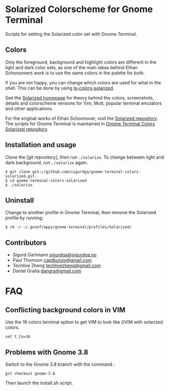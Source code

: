 Solarized Colorscheme for Gnome Terminal
========================================

Scripts for setting the Solarized color set with Gnome Terminal.

Colors
------

Only the foreground, background and highlight colors are different in the light
and dark color sets, as one of the main ideas behind Ethan Schonoovers work is
to use the same colors in the palette for both.

If you are not happy, you can change which colors are used for what in the
shell. This can be done by using [ls-colors-solarized].

See the [Solarized homepage] for theory behind the colors, screenshots, details
and colorscheme versions for Vim, Mutt, popular terminal emulators and other
applications.

For the original works of Ethan Schoonover, visit the [Solarized repository].
The scripts for Gnome Terminal is maintained in [Gnome Terminal Colors
Solarized repository].

Installation and usage
----------------------

Clone the [git repository], then run `./solarize`. To change between light and
dark background, run `./solarize` again.

    $ git clone git://github.com/sigurdga/gnome-terminal-colors-solarized.git
    $ cd gnome-terminal-colors-solarized
    $ ./solarize

Uninstall
---------

Change to another profile in Gnome Terminal, then remove the Solarized profile
by running:

    $ rm -r ~/.gconf/apps/gnome-terminal/profiles/Solarized/

Contributors
------------

* Sigurd Gartmann <sigurdga@sigurdga.no>
* Paul Thomson <captbunzo@gmail.com>
* Techlive Zheng <techlivezheng@gmail.com>
* Daniel Graña <dangra@gmail.com>

FAQ
===

Conflicting background colors in VIM
------------------------------------

Use the 16 colors terminal option to get VIM to look like GVIM with solarized
colors.

    set t_Co=16

Problems with Gnome 3.8
-----------------------

Switch to the Gnome 3.8 branch with the command :

    git checkout gnome-3.8

Then launch the install.sh script.

[Solarized homepage]:   http://ethanschoonover.com/solarized
[Solarized repository]: https://github.com/altercation/solarized
[Gnome Terminal Colors Solarized repository]: https://github.com/sigurdga/gnome-terminal-colors-solarized
[ls-colors-solarized]: https://github.com/sigurdga/ls-colors-solarized
